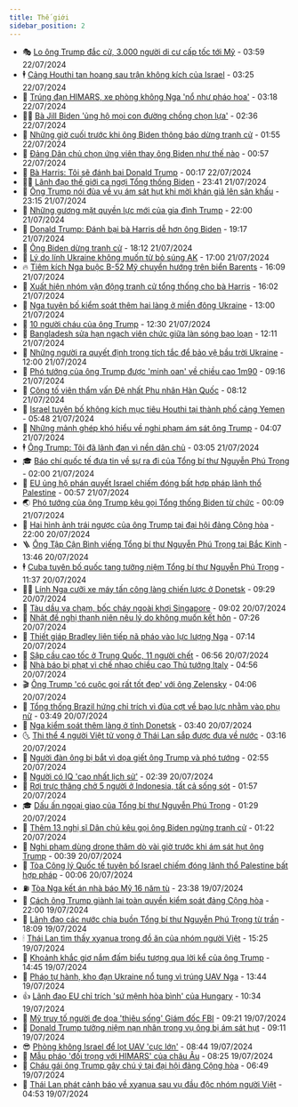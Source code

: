 ```yaml
---
title: Thế giới
sidebar_position: 2
---
```


<!-- vnexpress-the-gioi:START -->
- 🎭 [Lo ông Trump đắc cử, 3.000 người di cư cấp tốc tới Mỹ](https://vnexpress.net/lo-ong-trump-dac-cu-3-000-nguoi-di-cu-cap-toc-toi-my-4772743.html) - 03:59 22/07/2024
- 🕴 [Cảng Houthi tan hoang sau trận không kích của Israel](https://vnexpress.net/cang-houthi-tan-hoang-sau-tran-khong-kich-cua-israel-4772700.html) - 03:25 22/07/2024
- 🤭 [Trúng đạn HIMARS, xe phòng không Nga &#39;nổ như pháo hoa&#39;](https://vnexpress.net/trung-dan-himars-xe-phong-khong-nga-no-nhu-phao-hoa-4772727.html) - 03:18 22/07/2024
- 🧑‍💻 [Bà Jill Biden &#39;ủng hộ mọi con đường chồng chọn lựa&#39;](https://vnexpress.net/ba-jill-biden-ung-ho-moi-con-duong-chong-chon-lua-4772709.html) - 02:36 22/07/2024
- 🦏 [Những giờ cuối trước khi ông Biden thông báo dừng tranh cử](https://vnexpress.net/nhung-gio-cuoi-truoc-khi-ong-biden-thong-bao-dung-tranh-cu-4772687.html) - 01:55 22/07/2024
- 🦒 [Đảng Dân chủ chọn ứng viên thay ông Biden như thế nào](https://vnexpress.net/dang-dan-chu-chon-ung-vien-thay-ong-biden-nhu-the-nao-4772674.html) - 00:57 22/07/2024
- 🌈 [Bà Harris: Tôi sẽ đánh bại Donald Trump](https://vnexpress.net/ba-harris-toi-se-danh-bai-donald-trump-4772684.html) - 00:17 22/07/2024
- 🧑‍🏫 [Lãnh đạo thế giới ca ngợi Tổng thống Biden](https://vnexpress.net/lanh-dao-the-gioi-ca-ngoi-tong-thong-biden-4772680.html) - 23:41 21/07/2024
- 🐲 [Ông Trump nói đùa về vụ ám sát hụt khi mời khán giả lên sân khấu](https://vnexpress.net/ong-trump-noi-dua-ve-vu-am-sat-hut-khi-moi-khan-gia-len-san-khau-4772634.html) - 23:15 21/07/2024
- 🦒 [Những gương mặt quyền lực mới của gia đình Trump](https://vnexpress.net/nhung-guong-mat-quyen-luc-moi-cua-gia-dinh-trump-4771445.html) - 22:00 21/07/2024
- 🐻 [Donald Trump: Đánh bại bà Harris dễ hơn ông Biden](https://vnexpress.net/donald-trump-danh-bai-ba-harris-de-hon-ong-biden-4772673.html) - 19:17 21/07/2024
- 🚀 [Ông Biden dừng tranh cử](https://vnexpress.net/ong-biden-dung-tranh-cu-4769214.html) - 18:12 21/07/2024
- 🥰 [Lý do lính Ukraine không muốn từ bỏ súng AK](https://vnexpress.net/ly-do-linh-ukraine-khong-muon-tu-bo-sung-ak-4772110.html) - 17:00 21/07/2024
- 🔥 [Tiêm kích Nga buộc B-52 Mỹ chuyển hướng trên biển Barents](https://vnexpress.net/tiem-kich-nga-buoc-b-52-my-chuyen-huong-tren-bien-barents-4772638.html) - 16:09 21/07/2024
- 🥳 [Xuất hiện nhóm vận động tranh cử tổng thống cho bà Harris](https://vnexpress.net/xuat-hien-nhom-van-dong-tranh-cu-tong-thong-cho-ba-harris-4772656.html) - 16:02 21/07/2024
- 💼 [Nga tuyên bố kiểm soát thêm hai làng ở miền đông Ukraine](https://vnexpress.net/nga-tuyen-bo-kiem-soat-them-hai-lang-o-mien-dong-ukraine-4772633.html) - 13:00 21/07/2024
- 🤡 [10 người cháu của ông Trump](https://vnexpress.net/10-nguoi-chau-cua-ong-trump-4772352.html) - 12:30 21/07/2024
- 🌁 [Bangladesh sửa hạn ngạch viên chức giữa làn sóng bạo loạn](https://vnexpress.net/bangladesh-sua-han-ngach-vien-chuc-giua-lan-song-bao-loan-4772636.html) - 12:11 21/07/2024
- 🤩 [Những người ra quyết định trong tích tắc để bảo vệ bầu trời Ukraine](https://vnexpress.net/nhung-nguoi-ra-quyet-dinh-trong-tich-tac-de-bao-ve-bau-troi-ukraine-4767254.html) - 12:00 21/07/2024
- 🎉 [Phó tướng của ông Trump được &#39;minh oan&#39; về chiều cao 1m90](https://vnexpress.net/pho-tuong-cua-ong-trump-duoc-minh-oan-ve-chieu-cao-1m90-4772599.html) - 09:16 21/07/2024
- 🎉 [Công tố viên thẩm vấn Đệ nhất Phu nhân Hàn Quốc](https://vnexpress.net/cong-to-vien-tham-van-de-nhat-phu-nhan-han-quoc-4772561.html) - 08:12 21/07/2024
- 🌁 [Israel tuyên bố không kích mục tiêu Houthi tại thành phố cảng Yemen](https://vnexpress.net/israel-tuyen-bo-khong-kich-muc-tieu-houthi-tai-thanh-pho-cang-yemen-4772544.html) - 05:48 21/07/2024
- 🌊 [Những mảnh ghép khó hiểu về nghi phạm ám sát ông Trump](https://vnexpress.net/nhung-manh-ghep-kho-hieu-ve-nghi-pham-am-sat-ong-trump-4772261.html) - 04:07 21/07/2024
- 🕴 [Ông Trump: Tôi đã lãnh đạn vì nền dân chủ](https://vnexpress.net/ong-trump-toi-da-lanh-dan-vi-nen-dan-chu-4772500.html) - 03:05 21/07/2024
- 🎓 [Báo chí quốc tế đưa tin về sự ra đi của Tổng bí thư Nguyễn Phú Trọng](https://vnexpress.net/bao-chi-quoc-te-dua-tin-ve-su-ra-di-cua-tong-bi-thu-nguyen-phu-trong-4772274.html) - 02:00 21/07/2024
- 🦩 [EU ủng hộ phán quyết Israel chiếm đóng bất hợp pháp lãnh thổ Palestine](https://vnexpress.net/eu-ung-ho-phan-quyet-israel-chiem-dong-bat-hop-phap-lanh-tho-palestine-4772495.html) - 00:57 21/07/2024
- 🌏 [Phó tướng của ông Trump kêu gọi Tổng thống Biden từ chức](https://vnexpress.net/pho-tuong-cua-ong-trump-keu-goi-tong-thong-biden-tu-chuc-4772493.html) - 00:09 21/07/2024
- 🌋 [Hai hình ảnh trái ngược của ông Trump tại đại hội đảng Cộng hòa](https://vnexpress.net/hai-hinh-anh-trai-nguoc-cua-ong-trump-tai-dai-hoi-dang-cong-hoa-4772068.html) - 22:00 20/07/2024
- 🪜 [Ông Tập Cận Bình viếng Tổng bí thư Nguyễn Phú Trọng tại Bắc Kinh](https://vnexpress.net/ong-tap-can-binh-vieng-tong-bi-thu-nguyen-phu-trong-tai-bac-kinh-4772466.html) - 13:46 20/07/2024
- 🕴 [Cuba tuyên bố quốc tang tưởng niệm Tổng bí thư Nguyễn Phú Trọng](https://vnexpress.net/cuba-tuyen-bo-quoc-tang-tuong-niem-tong-bi-thu-nguyen-phu-trong-4772450.html) - 11:37 20/07/2024
- 🧑‍🏫 [Lính Nga cưỡi xe máy tấn công làng chiến lược ở Donetsk](https://vnexpress.net/linh-nga-cuoi-xe-may-tan-cong-lang-chien-luoc-o-donetsk-4772406.html) - 09:29 20/07/2024
- 🌮 [Tàu dầu va chạm, bốc cháy ngoài khơi Singapore](https://vnexpress.net/tau-dau-va-cham-boc-chay-ngoai-khoi-singapore-4772418.html) - 09:02 20/07/2024
- 🚦 [Nhật đề nghị thanh niên nêu lý do không muốn kết hôn](https://vnexpress.net/nhat-de-nghi-thanh-nien-neu-ly-do-khong-muon-ket-hon-4772353.html) - 07:26 20/07/2024
- 💫 [Thiết giáp Bradley liên tiếp nã pháo vào lực lượng Nga](https://vnexpress.net/thiet-giap-bradley-lien-tiep-na-phao-vao-luc-luong-nga-4772351.html) - 07:14 20/07/2024
- 🤡 [Sập cầu cao tốc ở Trung Quốc, 11 người chết](https://vnexpress.net/sap-cau-cao-toc-o-trung-quoc-11-nguoi-chet-4772348.html) - 06:56 20/07/2024
- 🦣 [Nhà báo bị phạt vì chế nhạo chiều cao Thủ tướng Italy](https://vnexpress.net/nha-bao-bi-phat-vi-che-nhao-chieu-cao-thu-tuong-italy-4772300.html) - 04:56 20/07/2024
- 🎬 [Ông Trump &#39;có cuộc gọi rất tốt đẹp&#39; với ông Zelensky](https://vnexpress.net/ong-trump-co-cuoc-goi-rat-tot-dep-voi-ong-zelensky-4772321.html) - 04:06 20/07/2024
- 🎉 [Tổng thống Brazil hứng chỉ trích vì đùa cợt về bạo lực nhằm vào phụ nữ](https://vnexpress.net/tong-thong-brazil-hung-chi-trich-vi-dua-cot-ve-bao-luc-nham-vao-phu-nu-4772279.html) - 03:49 20/07/2024
- 🎡 [Nga kiểm soát thêm làng ở tỉnh Donetsk](https://vnexpress.net/nga-kiem-soat-them-lang-o-tinh-donetsk-4772309.html) - 03:40 20/07/2024
- 🌜 [Thi thể 4 người Việt tử vong ở Thái Lan sắp được đưa về nước](https://vnexpress.net/thi-the-4-nguoi-viet-tu-vong-o-thai-lan-sap-duoc-dua-ve-nuoc-4772297.html) - 03:16 20/07/2024
- 🎡 [Người đàn ông bị bắt vì dọa giết ông Trump và phó tướng](https://vnexpress.net/nguoi-dan-ong-bi-bat-vi-doa-giet-ong-trump-va-pho-tuong-4772263.html) - 02:55 20/07/2024
- 🤗 [Người có IQ &#39;cao nhất lịch sử&#39;](https://vnexpress.net/nguoi-co-iq-cao-nhat-lich-su-4772273.html) - 02:39 20/07/2024
- 🦩 [Rơi trực thăng chở 5 người ở Indonesia, tất cả sống sót](https://vnexpress.net/roi-truc-thang-cho-5-nguoi-o-indonesia-tat-ca-song-sot-4772265.html) - 01:57 20/07/2024
- 🎓 [Dấu ấn ngoại giao của Tổng bí thư Nguyễn Phú Trọng](https://vnexpress.net/dau-an-ngoai-giao-cua-tong-bi-thu-nguyen-phu-trong-4772160.html) - 01:29 20/07/2024
- 🌁 [Thêm 13 nghị sĩ Dân chủ kêu gọi ông Biden ngừng tranh cử](https://vnexpress.net/them-13-nghi-si-dan-chu-keu-goi-ong-biden-ngung-tranh-cu-4772259.html) - 01:22 20/07/2024
- 🤩 [Nghi phạm dùng drone thăm dò vài giờ trước khi ám sát hụt ông Trump](https://vnexpress.net/nghi-pham-dung-drone-tham-do-vai-gio-truoc-khi-am-sat-hut-ong-trump-4772249.html) - 00:39 20/07/2024
- 👹 [Tòa Công lý Quốc tế tuyên bố Israel chiếm đóng lãnh thổ Palestine bất hợp pháp](https://vnexpress.net/toa-cong-ly-quoc-te-tuyen-bo-israel-chiem-dong-lanh-tho-palestine-bat-hop-phap-4772250.html) - 00:06 20/07/2024
- ⛽️ [Tòa Nga kết án nhà báo Mỹ 16 năm tù](https://vnexpress.net/toa-nga-ket-an-nha-bao-my-16-nam-tu-4772223.html) - 23:38 19/07/2024
- 🚀 [Cách ông Trump giành lại toàn quyền kiểm soát đảng Cộng hòa](https://vnexpress.net/cach-ong-trump-gianh-lai-toan-quyen-kiem-soat-dang-cong-hoa-4771879.html) - 22:00 19/07/2024
- 🎡 [Lãnh đạo các nước chia buồn Tổng bí thư Nguyễn Phú Trọng từ trần](https://vnexpress.net/lanh-dao-cac-nuoc-chia-buon-tong-bi-thu-nguyen-phu-trong-tu-tran-4772238.html) - 18:09 19/07/2024
- 🕯 [Thái Lan tìm thấy xyanua trong đồ ăn của nhóm người Việt](https://vnexpress.net/thai-lan-tim-thay-xyanua-trong-do-an-cua-nhom-nguoi-viet-4772226.html) - 15:25 19/07/2024
- 🐻 [Khoảnh khắc giơ nắm đấm biểu tượng qua lời kể của ông Trump](https://vnexpress.net/khoanh-khac-gio-nam-dam-bieu-tuong-qua-loi-ke-cua-ong-trump-4772222.html) - 14:45 19/07/2024
- 🚦 [Pháo tự hành, kho đạn Ukraine nổ tung vì trúng UAV Nga](https://vnexpress.net/phao-tu-hanh-kho-dan-ukraine-no-tung-vi-trung-uav-nga-4771908.html) - 13:44 19/07/2024
- 👍 [Lãnh đạo EU chỉ trích &#39;sứ mệnh hòa bình&#39; của Hungary](https://vnexpress.net/lanh-dao-eu-chi-trich-su-menh-hoa-binh-cua-hungary-4772154.html) - 10:34 19/07/2024
- 🚀 [Mỹ truy tố người đe dọa &#39;thiêu sống&#39; Giám đốc FBI](https://vnexpress.net/my-truy-to-nguoi-de-doa-thieu-song-giam-doc-fbi-4772076.html) - 09:21 19/07/2024
- 🌮 [Donald Trump tưởng niệm nạn nhân trong vụ ông bị ám sát hụt](https://vnexpress.net/donald-trump-tuong-niem-nan-nhan-trong-vu-ong-bi-am-sat-hut-4772075.html) - 09:11 19/07/2024
- 😎 [Phòng không Israel để lọt UAV &#39;cực lớn&#39;](https://vnexpress.net/phong-khong-israel-de-lot-uav-cuc-lon-4772081.html) - 08:44 19/07/2024
- 🐲 [Mẫu pháo &#39;đối trọng với HIMARS&#39; của châu Âu](https://vnexpress.net/mau-phao-doi-trong-voi-himars-cua-chau-au-4767477.html) - 08:25 19/07/2024
- 💫 [Cháu gái ông Trump gây chú ý tại đại hội đảng Cộng hòa](https://vnexpress.net/chau-gai-ong-trump-gay-chu-y-tai-dai-hoi-dang-cong-hoa-4772029.html) - 06:49 19/07/2024
- 👀 [Thái Lan phát cảnh báo về xyanua sau vụ đầu độc nhóm người Việt](https://vnexpress.net/thai-lan-phat-canh-bao-ve-xyanua-sau-vu-dau-doc-nhom-nguoi-viet-4771983.html) - 04:53 19/07/2024<!-- vnexpress-the-gioi:END -->